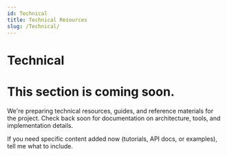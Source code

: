 ```yaml
---
id: Technical
title: Technical Resources
slug: /Technical/
---
```



# Technical

<h1>This section is coming soon.</h1>

We're preparing technical resources, guides, and reference materials for the project. Check back soon for documentation on architecture, tools, and implementation details.

If you need specific content added now (tutorials, API docs, or examples), tell me what to include.